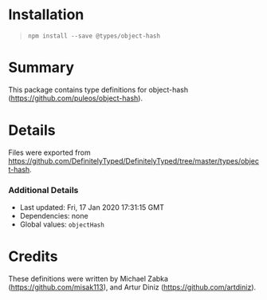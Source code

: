 # Installation
> `npm install --save @types/object-hash`

# Summary
This package contains type definitions for object-hash (https://github.com/puleos/object-hash).

# Details
Files were exported from https://github.com/DefinitelyTyped/DefinitelyTyped/tree/master/types/object-hash.

### Additional Details
 * Last updated: Fri, 17 Jan 2020 17:31:15 GMT
 * Dependencies: none
 * Global values: `objectHash`

# Credits
These definitions were written by Michael Zabka (https://github.com/misak113), and Artur Diniz (https://github.com/artdiniz).

